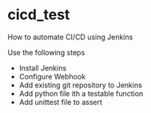 # cicd_test

How to automate CI/CD using Jenkins

Use the following steps

* Install Jenkins
* Configure Webhook
* Add existing git repository to Jenkins
* Add python file ith a testable function
* Add unittest file to assert
